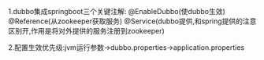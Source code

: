1.dubbo集成springboot三个关键注解:
  @EnableDubbo(使dubbo生效) 
  @Reference(从zookeeper获取服务) 
  @Service(dubbo提供,和spring提供的注意区别开,作用是将对外提供的服务注册到zookeeper)

2.配置生效优先级:jvm运行参数->dubbo.properties->application.properties
